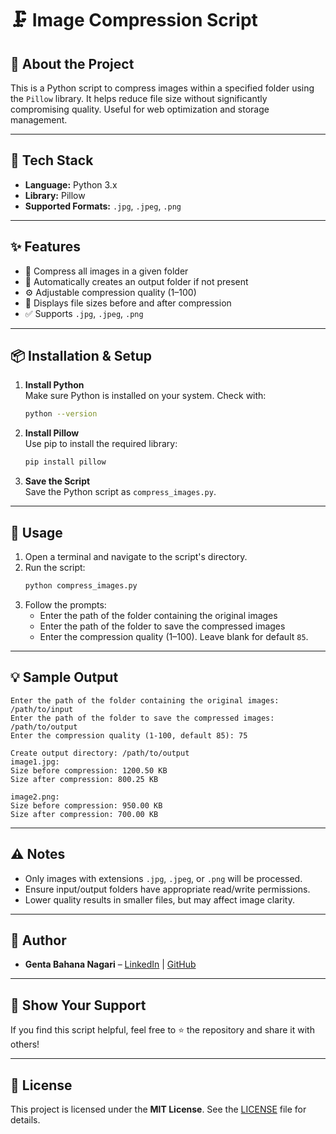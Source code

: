 # 🗜️ Image Compression Script

## 📖 About the Project
This is a Python script to compress images within a specified folder using the `Pillow` library. It helps reduce file size without significantly compromising quality. Useful for web optimization and storage management.

---

## 🧰 Tech Stack
- **Language:** Python 3.x
- **Library:** Pillow
- **Supported Formats:** `.jpg`, `.jpeg`, `.png`

---

## ✨ Features
- 🔄 Compress all images in a given folder
- 📂 Automatically creates an output folder if not present
- ⚙️ Adjustable compression quality (1–100)
- 📏 Displays file sizes before and after compression
- ✅ Supports `.jpg`, `.jpeg`, `.png`

---

## 📦 Installation & Setup

1. **Install Python**  
   Make sure Python is installed on your system. Check with:
   ```bash
   python --version
   ```

2. **Install Pillow**  
   Use pip to install the required library:
   ```bash
   pip install pillow
   ```

3. **Save the Script**  
   Save the Python script as `compress_images.py`.

---

## 🚀 Usage

1. Open a terminal and navigate to the script's directory.
2. Run the script:
   ```bash
   python compress_images.py
   ```
3. Follow the prompts:
   - Enter the path of the folder containing the original images
   - Enter the path of the folder to save the compressed images
   - Enter the compression quality (1–100). Leave blank for default `85`.

---

## 💡 Sample Output

```text
Enter the path of the folder containing the original images: /path/to/input
Enter the path of the folder to save the compressed images: /path/to/output
Enter the compression quality (1-100, default 85): 75

Create output directory: /path/to/output
image1.jpg:
Size before compression: 1200.50 KB
Size after compression: 800.25 KB

image2.png:
Size before compression: 950.00 KB
Size after compression: 700.00 KB
```

---

## ⚠️ Notes

- Only images with extensions `.jpg`, `.jpeg`, or `.png` will be processed.
- Ensure input/output folders have appropriate read/write permissions.
- Lower quality results in smaller files, but may affect image clarity.

---

## 👤 Author
- **Genta Bahana Nagari** – [LinkedIn](https://www.linkedin.com/in/genta-bahana-nagari/) | [GitHub](https://github.com/genta-bahana-nagari)

---

## 🌟 Show Your Support
If you find this script helpful, feel free to ⭐ the repository and share it with others!

---

## 📜 License
This project is licensed under the **MIT License**. See the [LICENSE](LICENSE) file for details.
